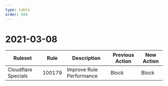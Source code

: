 ```yaml
---
type: table
order: 944
---
```


# 2021-03-08

<TableWrap><table style="width: 100%">

<thead>
  <tr>
    <th>Ruleset</th>
    <th>Rule</th>
    <th>Description</th>
    <th>Previous Action</th>
    <th>New Action</th>
  </tr>
</thead>
<tbody>
  <tr>
    <td>Cloudflare Specials</td>
    <td>100179</td>
    <td>Improve Rule Performance</td>
    <td>Block</td>
    <td>Block</td>
  </tr>
</tbody>

</table></TableWrap>
